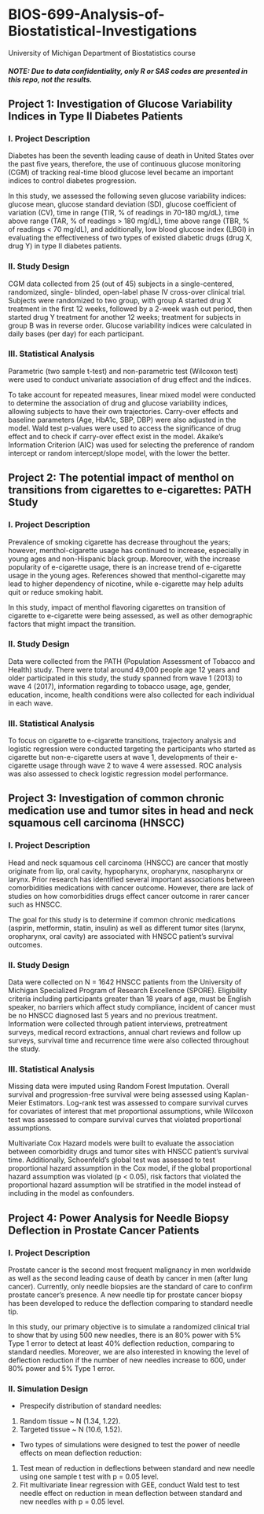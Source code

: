 # BIOS-699-Analysis-of-Biostatistical-Investigations
University of Michigan Department of Biostatistics course
##### NOTE: Due to data confidentiality, only R or SAS codes are presented in this repo, not the results.
## Project 1: Investigation of Glucose Variability Indices in Type II Diabetes Patients
### I. Project Description
Diabetes has been the seventh leading cause of death in United States over the past five years, therefore, the use of continuous glucose monitoring (CGM) of tracking real-time blood glucose level became an important indices to control diabetes progression.   

In this study, we assessed the following seven glucose variability indices: glucose mean, glucose standard deviation (SD), glucose coefficient of variation (CV), time in range (TIR, % of readings in 70-180 mg/dL), time above range (TAR, % of readings > 180 mg/dL), time above range (TBR, % of readings < 70 mg/dL), and additionally, low blood glucose index (LBGI) in evaluating the effectiveness of two types of existed diabetic drugs (drug X, drug Y) in type II diabetes patients.

### II. Study Design
CGM data collected from 25 (out of 45) subjects in a single-centered, randomized, single- blinded, open-label phase IV cross-over clinical trial. Subjects were randomized to two group, with group A started drug X treatment in the first 12 weeks, followed by a 2-week wash out period, then started drug Y treatment for another 12 weeks; treatment for subjects in group B was in reverse order. Glucose variability indices were calculated in daily bases (per day) for each participant. 

### III. Statistical Analysis
Parametric (two sample t-test) and non-parametric test (Wilcoxon test) were used to conduct univariate association of drug effect and the indices.  

To take account for repeated measures, linear mixed model were conducted to determine the association of drug and glucose variability indices, allowing subjects to have their own trajectories. Carry-over effects and baseline parameters (Age, HbA1c, SBP, DBP) were also adjusted in the model. Wald test p-values were used to access the significance of drug effect and to check if carry-over effect exist in the model. Akaike’s Information Criterion (AIC) was used for selecting the preference of random intercept or random intercept/slope model, with the lower the better.


## Project 2: The potential impact of menthol on transitions from cigarettes to e-cigarettes: PATH Study
### I. Project Description
Prevalence of smoking cigarette has decrease throughout the years; however, menthol-cigarette usage has continued to increase, especially in young ages and non-Hispanic black group. Moreover, with the increase popularity of e-cigarette usage, there is an increase trend of e-cigarette usage in the young ages. References showed that menthol-cigarette may lead to higher dependency of nicotine, while e-cigarette may help adults quit or reduce smoking habit.    

In this study, impact of menthol flavoring cigarettes on transition of cigarette to e-cigarette were being assessed, as well as other demographic factors that might impact the transition.

### II. Study Design
Data were collected from the PATH (Population Assessment of Tobacco and Health) study. There were total around 49,000 people age 12 years and older participated in this study, the study spanned from wave 1 (2013) to wave 4 (2017), information regarding to tobacco usage, age, gender, education, income, health conditions were also collected for each individual in each wave.

### III. Statistical Analysis
To focus on cigarette to e-cigarette transitions, trajectory analysis and logistic regression were conducted targeting the participants who started as cigarette but non-e-cigarette users at wave 1, developments of their e-cigarette usage through wave 2 to wave 4 were assessed. ROC analysis was also assessed to check logistic regression model performance.

## Project 3: Investigation of common chronic medication use and tumor sites in head and neck squamous cell carcinoma (HNSCC)
### I. Project Description
Head and neck squamous cell carcinoma (HNSCC) are cancer that mostly originate from lip, oral cavity, hypopharynx, oropharynx, nasopharynx or larynx. Prior research has identified several important associations between comorbidities medications with cancer outcome. However, there are lack of studies on how comorbidities drugs effect cancer outcome in rarer cancer such as HNSCC.   

The goal for this study is to determine if common chronic medications (aspirin, metformin, statin, insulin) as well as different tumor sites (larynx, oropharynx, oral cavity) are associated with HNSCC patient’s survival outcomes.

### II. Study Design
Data were collected on N = 1642 HNSCC patients from the University of Michigan Specialized Program of Research Excellence (SPORE). Eligibility criteria including participants greater than 18 years of age, must be English speaker, no barriers which affect study compliance, incident of cancer must be no HNSCC diagnosed last 5 years and no previous treatment. Information were collected through patient interviews, pretreatment surveys, medical record extractions, annual chart reviews and follow up surveys, survival time and recurrence time were also collected throughout the study. 

### III. Statistical Analysis
Missing data were imputed using Random Forest Imputation. Overall survival and progression-free survival were being assessed using Kaplan-Meier Estimators. Log-rank test was assessed to compare survival curves for covariates of interest that met proportional assumptions, while Wilcoxon test was assessed to compare survival curves that violated proportional assumptions.   

Multivariate Cox Hazard models were built to evaluate the association between comorbidity drugs and tumor sites with HNSCC patient’s survival time. Additionally, Schoenfeld’s global test was assessed to test proportional hazard assumption in the Cox model, if the global proportional hazard assumption was violated (p < 0.05), risk factors that violated the proportional hazard assumption will be stratified in the model instead of including in the model as confounders.  

## Project 4: Power Analysis for Needle Biopsy Deflection in Prostate Cancer Patients
### I. Project Description 
Prostate cancer is the second most frequent malignancy in men worldwide as well as the second leading cause of death by cancer in men (after lung cancer). Currently, only needle biopsies are the standard of care to confirm prostate cancer’s presence. A new needle tip for prostate cancer biopsy has been developed to reduce the deflection comparing to standard needle tip.  

In this study, our primary objective is to simulate a randomized clinical trial to show that by using 500 new needles, there is an 80% power with 5% Type 1 error to detect at least 40% deflection reduction, comparing to standard needles. Moreover, we are also interested in knowing the level of deflection reduction if the number of new needles increase to 600, under 80% power and 5% Type 1 error.

### II. Simulation Design 
* Prespecify distribution of standard needles:  
1. Random tissue ~ N (1.34, 1.22).   
2. Targeted tissue ~ N (10.6, 1.52).  
* Two types of simulations were designed to test the power of needle effects on mean deflection reduction:  
1. Test mean of reduction in deflections between standard and new needle using one sample t test with p = 0.05 level.   
2. Fit multivariate linear regression with GEE, conduct Wald test to test needle effect on reduction in mean deflection between standard and new needles with p = 0.05 level.   

